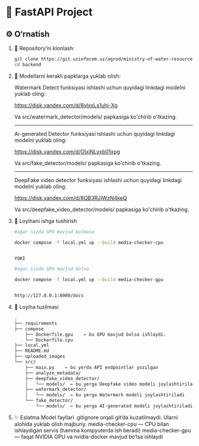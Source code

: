 # 🚀 FastAPI Project

## ⚙️ O‘rnatish

1. 🔽 Repository’ni klonlash:
   ```bash
   git clone https://git.uzinfocom.uz/agrod/ministry-of-water-resources/media-checker/backend.git
   cd backend


2. 🔽 Modellarni kerakli papklarga yuklab olish:
    
    Watermark Detect funksiyasi ishlashi uchun quyidagi linkdagi modelni yuklab oling:
    
    https://disk.yandex.com/d/8ylxsLs1uhj-Xg

    Va src/watermark_detector/models/ papkasiga ko'chirib o'tkazing.

    ___________________________________________________________________________________

    Ai-generated Detector funksiyasi ishlashi uchun quyidagi linkdagi modelni yuklab oling:
    
    https://disk.yandex.com/d/OlxjNLvxb01xpg


    Va src/fake_detector/models/ papkasiga ko'chirib o'tkazing.

    ____________________________________________________________________________________

    DeepFake video detector funksiyasi ishlashi uchun quyidagi linkdagi modelni yuklab oling:

    https://disk.yandex.com/d/8QB3RJjWzN4keQ

    Va src/deepfake_video_detector/models/ papkasiga ko'chirib o'tkazing.


3. 🚀 Loyihani ishga tushirish
    
    ```bash
    #agar sizda GPU mavjud bolmasa

    docker compose -f local.yml up --build media-checker-cpu


    YOKI

    #agar sizda GPU mavjud bolsa

    docker compose -f local.yml up --build media-checker-gpu


    http://127.0.0.1:8000/docs

4. 📁 Loyiha tuzilmasi
    ```bash
    .
    ├── requirements
    ├── compose
        ├── Dockerfile.gpu    ← bu GPU mavjud bolsa ishlaydi.
        └── Dockerfile.cpu
    ├── local.yml
    ├── README.md
    ├── uploaded_images
    └── src/
        ├── main.py    ← bu yerda API endpointlar yozilgan
        ├── analyze_metadata/
        ├── deepfake_video_detector/
        │   └── models/  ← bu yerga Deepfake video modeli joylashtiriladi
        ├── watermark_detector/
        │   └── models/  ← bu yerga Watermark modeli joylashtiriladi
        └── fake_detector/
            └── models/  ← bu yerga AI-generated modeli joylashtiriladi


5. ✨ Eslatma
Model fayllari .gitignore orqali git’da kuzatilmaydi. Ularni alohida yuklab olish majburiy.
media-checker-cpu — CPU bilan ishlaydigan servis (hamma kompyuterda ish beradi)
media-checker-gpu — faqat NVIDIA GPU va nvidia-docker mavjud bo‘lsa ishlaydi